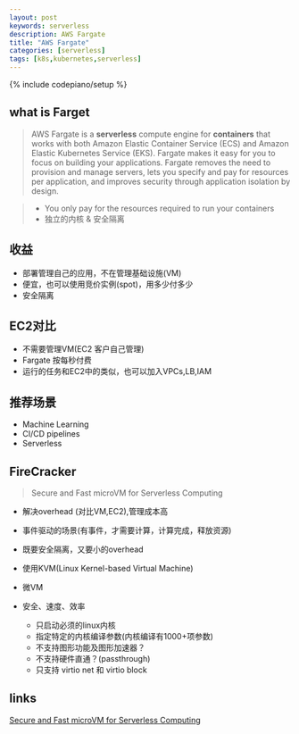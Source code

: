 ```yaml
---
layout: post
keywords: serverless 
description: AWS Fargate
title: "AWS Fargate"
categories: [serverless]
tags: [k8s,kubernetes,serverless]
---
```

{% include codepiano/setup %}

## what is Farget
> AWS Fargate is a **serverless** compute engine for **containers** that works with both Amazon Elastic Container Service (ECS) and Amazon Elastic Kubernetes Service (EKS). Fargate makes it easy for you to focus on building your applications. Fargate removes the need to provision and manage servers, lets you specify and pay for resources per application, and improves security through application isolation by design.

> * You only pay for the resources required to run your containers
> * 独立的内核 & 安全隔离 

## 收益
* 部署管理自己的应用，不在管理基础设施(VM)
* 便宜，也可以使用竞价实例(spot)，用多少付多少
* 安全隔离

## EC2对比
* 不需要管理VM(EC2 客户自己管理)
* Fargate 按每秒付费
* 运行的任务和EC2中的类似，也可以加入VPCs,LB,IAM

## 推荐场景
* Machine Learning 
* CI/CD pipelines
* Serverless 


## FireCracker
> Secure and Fast microVM for Serverless Computing

* 解决overhead (对比VM,EC2),管理成本高
* 事件驱动的场景(有事件，才需要计算，计算完成，释放资源)
* 既要安全隔离，又要小的overhead

* 使用KVM(Linux Kernel-based Virtual Machine)
* 微VM
* 安全、速度、效率
    * 只启动必须的linux内核
    * 指定特定的内核编译参数(内核编译有1000+项参数)
    * 不支持图形功能及图形加速器？
    * 不支持硬件直通？(passthrough)
    * 只支持 virtio net 和 virtio block




## links
[Secure and Fast microVM for Serverless Computing](https://aws.amazon.com/blogs/opensource/firecracker-open-source-secure-fast-microvm-serverless/)
